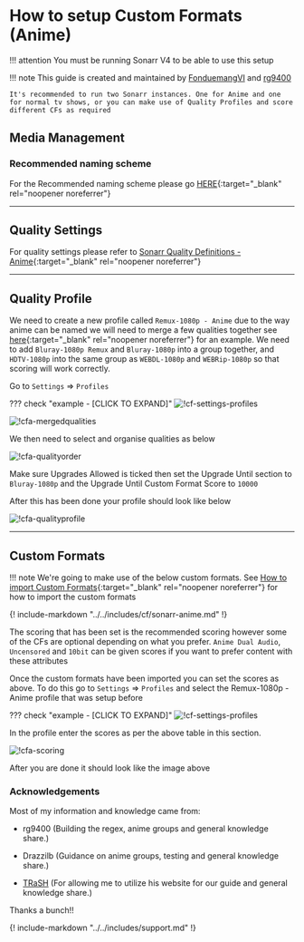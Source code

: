 # How to setup Custom Formats (Anime)

!!! attention
    You must be running Sonarr V4 to be able to use this setup

!!! note
    This guide is created and maintained by [FonduemangVI](https://github.com/FonduemangVI) and [rg9400](https://github.com/rg9400)

    It's recommended to run two Sonarr instances. One for Anime and one for normal tv shows, or you can make use of Quality Profiles and score different CFs as required

## Media Management

### Recommended naming scheme

For the Recommended naming scheme please go [HERE](/Sonarr/Sonarr-recommended-naming-scheme/#anime-episode-format){:target="_blank" rel="noopener noreferrer"}

---

## Quality Settings

For quality settings please refer to [Sonarr Quality Definitions - Anime](/Sonarr/Sonarr-quality-settings-file-size/#sonarr-quality-definitions-anime-work-in-progress){:target="_blank" rel="noopener noreferrer"}

---

## Quality Profile

We need to create a new profile called `Remux-1080p - Anime` due to the way anime can be named we will need to merge a few qualities together see [here](/Sonarr/Tips/Merge-quality/){:target="_blank" rel="noopener noreferrer"} for an example. We need to add `Bluray-1080p Remux` and `Bluray-1080p` into a group together, and `HDTV-1080p` into the same group as `WEBDL-1080p` and `WEBRip-1080p` so that scoring will work correctly.

Go to `Settings` => `Profiles`

??? check "example - [CLICK TO EXPAND]"
    ![!cf-settings-profiles](images/cf-settings-profiles.png)

![!cfa-mergedqualities](images/cfa-mergedqualities.png)

We then need to select and organise qualities as below

![!cfa-qualityorder](images/cfa-qualityorder.png)

Make sure Upgrades Allowed is ticked then set the Upgrade Until section to `Bluray-1080p` and the Upgrade Until Custom Format Score to `10000`

After this has been done your profile should look like below

![!cfa-qualityprofile](images/cfa-qualityprofile.png)

---

## Custom Formats

!!! note
    We're going to make use of the below custom formats. See [How to import Custom Formats](/Sonarr/Sonarr-import-custom-formats/){:target="_blank" rel="noopener noreferrer"} for how to import the custom formats

{! include-markdown "../../includes/cf/sonarr-anime.md" !}
<!-- --8<-- "includes/cf/sonarr-anime.md" -->

The scoring that has been set is the recommended scoring however some of the CFs are optional depending on what you prefer.
`Anime Dual Audio`, `Uncensored` and `10bit` can be given scores if you want to prefer content with these attributes

Once the custom formats have been imported you can set the scores as above. To do this go to `Settings` => `Profiles` and select the Remux-1080p - Anime profile that was setup before

??? check "example - [CLICK TO EXPAND]"
    ![!cf-settings-profiles](images/cfa-settings-profiles.png)

In the profile enter the scores as per the above table in this section.

![!cfa-scoring](images/cfa-scoring.png)

After you are done it should look like the image above

### Acknowledgements

Most of my information and knowledge came from:

- rg9400 (Building the regex, anime groups and general knowledge share.)

- Drazzilb (Guidance on anime groups, testing and general knowledge share.)

- [TRaSH](https://trash-guides.info/) (For allowing me to utilize his website for our guide and general knowledge share.)

Thanks a bunch!!

{! include-markdown "../../includes/support.md" !}
<!-- --8<-- "includes/support.md" -->
